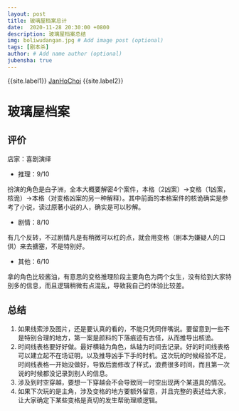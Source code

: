 ```yaml
---
layout: post
title: 玻璃屋档案总计
date:  2020-11-28 20:30:00 +0800
description: 玻璃屋档案总结
img: boliwudangan.jpg # Add image post (optional)
tags: [剧本杀]
author: # Add name author (optional)
jubensha: true
---
```


{{site.label1}} <a href="https://github.com/janhochoi/" target="\_blank">JanHoChoi</a> {{site.label2}}

# 玻璃屋档案

## 评价

店家：喜剧演绎

- 推理：9/10

扮演的角色是白子洲，全本大概要解密4个案件，本格（2凶案）→变格（1凶案，核诡）→本格（对变格凶案的另一种解释）。其中前面的本格案件的核诡确实是参考了小说，读过原著小说的人，确实是可以秒解。

- 剧情：8/10

有几个反转，不过剧情凡是有稍微可以杠的点，就会用变格（剧本为嫌疑人的口供）来去搪塞，不是特别好。

- 其他：6/10

拿的角色比较酱油，有意思的变格推理阶段主要角色为两个女生，没有给到大家特别多的信息，而且逻辑稍微有点混乱，导致我自己的体验比较差。

## 总结

1. 如果线索涉及图片，还是要认真的看的，不能只凭同伴嘴说。要留意到一些不是特别合理的地方，第一案是颜料的下落痕迹有古怪，从而推导出核诡。
2. 时间线表格要好好做。最好横轴为角色，纵轴为时间去记录。好的时间线表格可以建立起不在场证明，以及推导凶手下手的时机。这次玩的时候经验不足，时间线表格一开始没做好，导致后面修改了样式，浪费很多时间，而且第一次说的时候都没记录到别人的信息。
3. 涉及到时空穿越，要想一下穿越会不会导致同一时空出现两个某道具的情况。
4. 如果下次玩的是主角，涉及变格的地方要额外留意，并且完整的表述给大家，让大家确定下某些变格是真切的发生帮助理顺逻辑。

